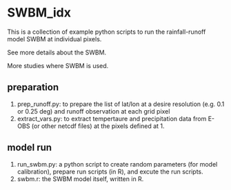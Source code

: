 # SWBM_idx

This is a collection of example python scripts to run the rainfall-runoff model SWBM at individual pixels.


See more details about the SWBM.

More studies where SWBM is used. 
 

## preparation

 1. prep_runoff.py: to prepare the list of lat/lon at a desire resolution (e.g. 0.1 or 0.25 deg) and runoff observation at each grid pixel
 2. extract_vars.py: to extract tempertaure and precipitation data from E-OBS (or other netcdf files) at the pixels defined at 1.
 
## model run

 1. run_swbm.py: a python script to create random parameters (for model calibration), prepare run scripts (in R), and excute the run scripts.
 2. swbm.r: the SWBM model itself, written in R.
